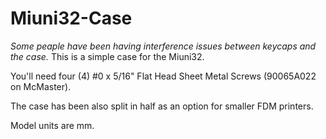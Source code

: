# Miuni32-Case

*Some peaple have been having interference issues between keycaps and the case.*
This is a simple case for the Miuni32.

You'll need four (4) #0 x 5/16" Flat Head Sheet Metal Screws (90065A022 on McMaster).

The case has been also split in half as an option for smaller FDM printers.

Model units are mm.
